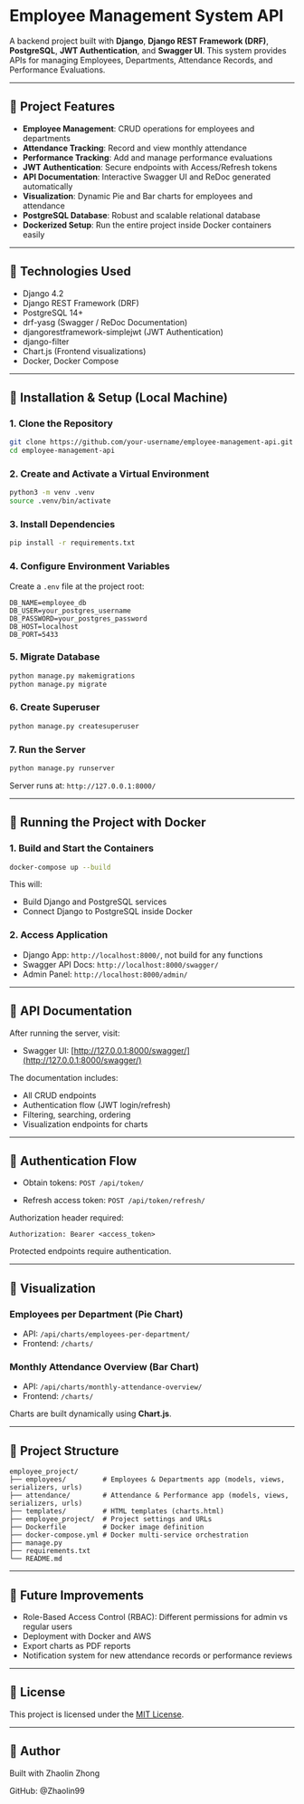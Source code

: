# Employee Management System API

A backend project built with **Django**, **Django REST Framework (DRF)**, **PostgreSQL**, **JWT Authentication**, and **Swagger UI**. This system provides APIs for managing Employees, Departments, Attendance Records, and Performance Evaluations.

---

## 🔹 Project Features

- **Employee Management**: CRUD operations for employees and departments
- **Attendance Tracking**: Record and view monthly attendance
- **Performance Tracking**: Add and manage performance evaluations
- **JWT Authentication**: Secure endpoints with Access/Refresh tokens
- **API Documentation**: Interactive Swagger UI and ReDoc generated automatically
- **Visualization**: Dynamic Pie and Bar charts for employees and attendance
- **PostgreSQL Database**: Robust and scalable relational database
- **Dockerized Setup**: Run the entire project inside Docker containers easily

---

## 🔹 Technologies Used

- Django 4.2
- Django REST Framework (DRF)
- PostgreSQL 14+
- drf-yasg (Swagger / ReDoc Documentation)
- djangorestframework-simplejwt (JWT Authentication)
- django-filter
- Chart.js (Frontend visualizations)
- Docker, Docker Compose

---

## 🔹 Installation & Setup (Local Machine)

### 1. Clone the Repository
```bash
git clone https://github.com/your-username/employee-management-api.git
cd employee-management-api
```

### 2. Create and Activate a Virtual Environment
```bash
python3 -m venv .venv
source .venv/bin/activate
```

### 3. Install Dependencies
```bash
pip install -r requirements.txt
```

### 4. Configure Environment Variables
Create a `.env` file at the project root:

```
DB_NAME=employee_db
DB_USER=your_postgres_username
DB_PASSWORD=your_postgres_password
DB_HOST=localhost
DB_PORT=5433
```

### 5. Migrate Database
```bash
python manage.py makemigrations
python manage.py migrate
```

### 6. Create Superuser
```bash
python manage.py createsuperuser
```

### 7. Run the Server
```bash
python manage.py runserver
```

Server runs at: `http://127.0.0.1:8000/`

---

## 🔹 Running the Project with Docker

### 1. Build and Start the Containers
```bash
docker-compose up --build
```

This will:
- Build Django and PostgreSQL services
- Connect Django to PostgreSQL inside Docker

### 2. Access Application
- Django App: `http://localhost:8000/`, not build for any functions
- Swagger API Docs: `http://localhost:8000/swagger/`
- Admin Panel: `http://localhost:8000/admin/`

---

## 🔹 API Documentation

After running the server, visit:

- Swagger UI: [http://127.0.0.1:8000/swagger/](http://127.0.0.1:8000/swagger/)

The documentation includes:
- All CRUD endpoints
- Authentication flow (JWT login/refresh)
- Filtering, searching, ordering
- Visualization endpoints for charts


---

## 🔹 Authentication Flow

- Obtain tokens:
```POST /api/token/```

- Refresh access token:
```POST /api/token/refresh/```

Authorization header required:
```
Authorization: Bearer <access_token>
```

Protected endpoints require authentication.

---

## 🔹 Visualization

### Employees per Department (Pie Chart)
- API: `/api/charts/employees-per-department/`
- Frontend: `/charts/`

### Monthly Attendance Overview (Bar Chart)
- API: `/api/charts/monthly-attendance-overview/`
- Frontend: `/charts/`

Charts are built dynamically using **Chart.js**.

---

## 🔹 Project Structure

```
employee_project/
├── employees/         # Employees & Departments app (models, views, serializers, urls)
├── attendance/        # Attendance & Performance app (models, views, serializers, urls)
├── templates/         # HTML templates (charts.html)
├── employee_project/  # Project settings and URLs
├── Dockerfile         # Docker image definition
├── docker-compose.yml # Docker multi-service orchestration
├── manage.py
├── requirements.txt
└── README.md
```

---

## 🔹 Future Improvements
- Role-Based Access Control (RBAC): Different permissions for admin vs regular users
- Deployment with Docker and AWS
- Export charts as PDF reports
- Notification system for new attendance records or performance reviews

---

## 🔹 License

This project is licensed under the [MIT License](LICENSE).

---

## 🔹 Author

Built with Zhaolin Zhong

GitHub: @Zhaolin99
